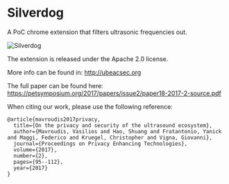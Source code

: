 # Silverdog
A PoC chrome extension that filters ultrasonic frequencies out.

![Silverdog](https://github.com/ubeacsec/Silverdog/blob/master/logo.png)


The extension is released under the Apache 2.0 license. 

More info can be found in: http://ubeacsec.org


The full paper can be found here: https://petsymposium.org/2017/papers/issue2/paper18-2017-2-source.pdf

When citing our work, please use the following reference:

```
@article{mavroudis2017privacy,
  title={On the privacy and security of the ultrasound ecosystem},
  author={Mavroudis, Vasilios and Hao, Shuang and Fratantonio, Yanick and Maggi, Federico and Kruegel, Christopher and Vigna, Giovanni},
  journal={Proceedings on Privacy Enhancing Technologies},
  volume={2017},
  number={2},
  pages={95--112},
  year={2017}
}
```
